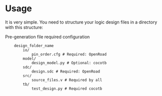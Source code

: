 # Usage

It is very simple. You need to structure your logic design files in a directory with this structure:

Pre-generation file required configuration
```
    design_folder_name
        io/
            pin_order.cfg # Required: OpenRoad
        model/
            design_model.py # Optional: cocotb
        sdc/
            design.sdc # Required: OpenRoad
        src/
            source_files.v # Required by all
        tb/
            test_design.py # Required cocotb

```

